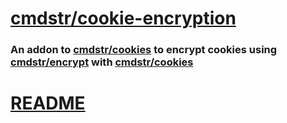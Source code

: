 ﻿# [cmdstr/cookie-encryption](https://packagist.org/packages/cmdstr/cookie-encryption) #
### An addon to [cmdstr/cookies](https://packagist.org/packages/cmdstr/cookies) to encrypt cookies using [cmdstr/encrypt](https://packagist.org/packages/cmdstr/encrypt) with [cmdstr/cookies](https://packagist.org/packages/cmdstr/cookies) ###

# [README](https://github.com/CommandString/cmdstr-cookies) #
